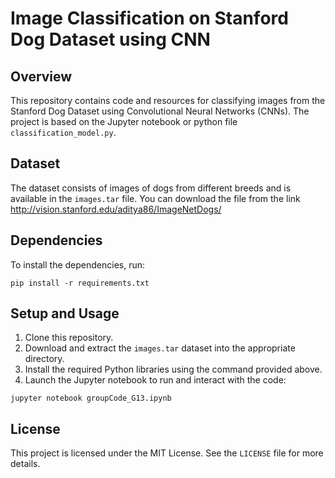 
# Image Classification on Stanford Dog Dataset using CNN

## Overview

This repository contains code and resources for classifying images from the Stanford Dog Dataset using Convolutional Neural Networks (CNNs). The project is based on the Jupyter notebook or python file `classification_model.py`.

## Dataset

The dataset consists of images of dogs from different breeds and is available in the `images.tar` file. You can download the file from the link http://vision.stanford.edu/aditya86/ImageNetDogs/

## Dependencies

To install the dependencies, run:
```
pip install -r requirements.txt
```

## Setup and Usage

1. Clone this repository.
2. Download and extract the `images.tar` dataset into the appropriate directory.
3. Install the required Python libraries using the command provided above.
4. Launch the Jupyter notebook to run and interact with the code:
```
jupyter notebook groupCode_G13.ipynb
```

## License

This project is licensed under the MIT License. See the `LICENSE` file for more details.
